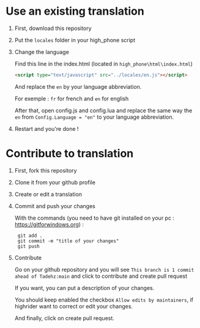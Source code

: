 # Use an existing translation

1. First, download this repository

2. Put the `locales` folder in your high_phone script

3. Change the language

    Find this line in the index.html (located in `high_phone\html\index.html`)

    ```html
    <script type="text/javascript" src="../locales/en.js"></script>
    ```

    And replace the `en` by your language abbreviation.
    
    For exemple : `fr` for french and `en` for english

    After that, open config.js and config.lua and replace the same way the `en` from `Config.Language = "en"` to your language abbreviation.

4. Restart and you're done !

# Contribute to translation

1. First, fork this repository

2. Clone it from your github profile

3. Create or edit a translation

4. Commit and push your changes

    With the commands (you need to have git installed on your pc : https://gitforwindows.org) : 

        git add .
        git commit -m "title of your changes"
        git push

5. Contribute

    Go on your github repository and you will see `This branch is 1 commit ahead of Tadehz:main` and click to contribute and create pull request

    If you want, you can put a description of your changes.

    You should keep enabled the checkbox `Allow edits by maintainers`, if highrider want to correct or edit your changes.

    And finally, click on create pull request.